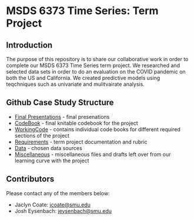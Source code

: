 # MSDS 6373 Time Series: Term Project

## Introduction
The purpose of this repository is to share our collaborative work in order to complete our MSDS 6373 Time Series term project. We researched and selected data sets in order to do an evaluation on the COVID pandemic on both the US and California. We created predictive models using teqchniques such as univariate and mulitvairate analysis.

## Github Case Study Structure
* [Final Presentations] - final presenations
* [CodeBook] - final knitable codebook for the project
* [WorkingCode] - contains individual code books for different required sections of the project
* [Requirements] - term project documentation and rubric
* [Data] - chosen data sources
* [Miscellaneous] - miscellaneous files and drafts left over from our learning curve with the project

## Contributors
Please contact any of the members below: 
 - Jaclyn Coate: jcoate@smu.edu 
 - Josh Eysenbach: jeysenbach@smu.edu

 [Final Presentations]: <>
 [CodeBook]: <>
 [WorkingCode]: <https://github.com/JaclynCoate/6373_Time_Series/tree/master/TermProject/WorkingCode>
 [Requirements]: <https://github.com/JaclynCoate/6373_Time_Series/tree/master/TermProject/Requirements>
 [Data]: <https://github.com/JaclynCoate/6373_Time_Series/tree/master/TermProject/Data>
 [Miscellaneous]: <>
